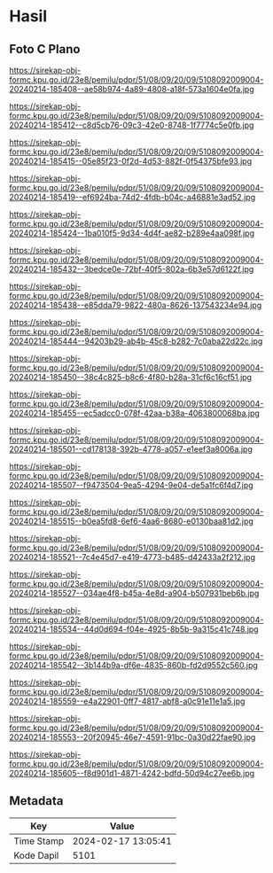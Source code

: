 # Hasil

## Foto C Plano

https://sirekap-obj-formc.kpu.go.id/23e8/pemilu/pdpr/51/08/09/20/09/5108092009004-20240214-185408--ae58b974-4a89-4808-a18f-573a1604e0fa.jpg

https://sirekap-obj-formc.kpu.go.id/23e8/pemilu/pdpr/51/08/09/20/09/5108092009004-20240214-185412--c8d5cb76-09c3-42e0-8748-1f7774c5e0fb.jpg

https://sirekap-obj-formc.kpu.go.id/23e8/pemilu/pdpr/51/08/09/20/09/5108092009004-20240214-185415--05e85f23-0f2d-4d53-882f-0f54375bfe93.jpg

https://sirekap-obj-formc.kpu.go.id/23e8/pemilu/pdpr/51/08/09/20/09/5108092009004-20240214-185419--ef6924ba-74d2-4fdb-b04c-a46881e3ad52.jpg

https://sirekap-obj-formc.kpu.go.id/23e8/pemilu/pdpr/51/08/09/20/09/5108092009004-20240214-185424--1ba010f5-9d34-4d4f-ae82-b289e4aa098f.jpg

https://sirekap-obj-formc.kpu.go.id/23e8/pemilu/pdpr/51/08/09/20/09/5108092009004-20240214-185432--3bedce0e-72bf-40f5-802a-6b3e57d6122f.jpg

https://sirekap-obj-formc.kpu.go.id/23e8/pemilu/pdpr/51/08/09/20/09/5108092009004-20240214-185438--e85dda79-9822-480a-8626-137543234e94.jpg

https://sirekap-obj-formc.kpu.go.id/23e8/pemilu/pdpr/51/08/09/20/09/5108092009004-20240214-185444--94203b29-ab4b-45c8-b282-7c0aba22d22c.jpg

https://sirekap-obj-formc.kpu.go.id/23e8/pemilu/pdpr/51/08/09/20/09/5108092009004-20240214-185450--38c4c825-b8c6-4f80-b28a-31cf6c16cf51.jpg

https://sirekap-obj-formc.kpu.go.id/23e8/pemilu/pdpr/51/08/09/20/09/5108092009004-20240214-185455--ec5adcc0-078f-42aa-b38a-4063800068ba.jpg

https://sirekap-obj-formc.kpu.go.id/23e8/pemilu/pdpr/51/08/09/20/09/5108092009004-20240214-185501--cd178138-392b-4778-a057-e1eef3a8006a.jpg

https://sirekap-obj-formc.kpu.go.id/23e8/pemilu/pdpr/51/08/09/20/09/5108092009004-20240214-185507--f9473504-9ea5-4294-9e04-de5a1fc6f4d7.jpg

https://sirekap-obj-formc.kpu.go.id/23e8/pemilu/pdpr/51/08/09/20/09/5108092009004-20240214-185515--b0ea5fd8-6ef6-4aa6-8680-e0130baa81d2.jpg

https://sirekap-obj-formc.kpu.go.id/23e8/pemilu/pdpr/51/08/09/20/09/5108092009004-20240214-185521--7c4e45d7-e419-4773-b485-d42433a2f212.jpg

https://sirekap-obj-formc.kpu.go.id/23e8/pemilu/pdpr/51/08/09/20/09/5108092009004-20240214-185527--034ae4f8-b45a-4e8d-a904-b507931beb6b.jpg

https://sirekap-obj-formc.kpu.go.id/23e8/pemilu/pdpr/51/08/09/20/09/5108092009004-20240214-185534--44d0d694-f04e-4925-8b5b-9a315c41c748.jpg

https://sirekap-obj-formc.kpu.go.id/23e8/pemilu/pdpr/51/08/09/20/09/5108092009004-20240214-185542--3b144b9a-df6e-4835-860b-fd2d9552c560.jpg

https://sirekap-obj-formc.kpu.go.id/23e8/pemilu/pdpr/51/08/09/20/09/5108092009004-20240214-185559--e4a22901-0ff7-4817-abf8-a0c91e11e1a5.jpg

https://sirekap-obj-formc.kpu.go.id/23e8/pemilu/pdpr/51/08/09/20/09/5108092009004-20240214-185553--20f20945-46e7-4591-91bc-0a30d22fae90.jpg

https://sirekap-obj-formc.kpu.go.id/23e8/pemilu/pdpr/51/08/09/20/09/5108092009004-20240214-185605--f8d901d1-4871-4242-bdfd-50d94c27ee6b.jpg


## Metadata

| Key        | Value               |
| ---------- | ------------------- |
| Time Stamp | 2024-02-17 13:05:41 |
| Kode Dapil | 5101                |




